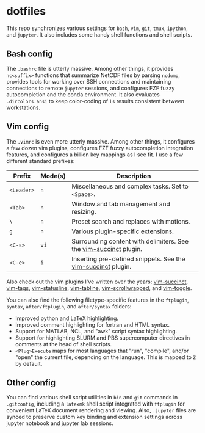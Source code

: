 dotfiles
========

This repo synchronizes various settings for `bash`, `vim`, `git`, `tmux`, `ipython`,
and `jupyter`. It also includes some handy shell functions and shell scripts.

Bash config
-----------

The `.bashrc` file is utterly massive. Among other things, it provides `nc<suffix>`
functions that summarize NetCDF files by parsing `ncdump`, provides tools for working
over SSH connections and maintaining connections to remote `jupyter` sessions, and
configures FZF fuzzy autocompletion and the conda environment. It also evaluates
`.dircolors.ansi` to keep color-coding of `ls` results consistent between workstations.

Vim config
----------

The `.vimrc` is even more utterly massive. Among other things, it configures a few dozen
vim plugins, configures FZF fuzzy autocompletion integration features, and configures a
billion key mappings as I see fit. I use a few different standard prefixes:

| Prefix   | Mode(s) | Description                                                       |
| ------   | ------- | -----------                                                       |
| `<Leader>` | `n`       | Miscellaneous and complex tasks. Set to `<Space>`.                  |
| `<Tab>`    | `n`       | Window and tab management and resizing.                           |
| `\`        | `n`       | Preset search and replaces with motions.                          |
| `g`        | `n`       | Various plugin-specific extensions.                               |
| `<C-s>`    | `vi`      | Surrounding content with delimiters. See the [vim-succinct](https://github.com/lukelbd/vim-succinct) plugin. |
| `<C-e>`    | `i`       | Inserting pre-defined snippets. See the [vim-succinct](https://github.com/lukelbd/vim-succinct) plugin.      |

Also check out the vim plugins I've written over the years:
[vim-succinct](https://github.com/lukelbd/vim-templates),
[vim-tags](https://github.com/lukelbd/vim-tags),
[vim-statusline](https://github.com/lukelbd/vim-statusline),
[vim-tabline](https://github.com/lukelbd/vim-tabline),
[vim-scrollwrapped](https://github.com/lukelbd/vim-scrollwrapped), and
[vim-toggle](https://github.com/lukelbd/vim-toggle).

You can also find the following filetype-specific features in the `ftplugin`, `syntax`,
`after/ftplugin`, and `after/syntax` folders:

* Improved python and LaTeX highlighting.
* Improved comment highlighting for fortran and HTML syntax.
* Support for MATLAB, NCL, and "awk" script syntax highlighting.
* Support for highlighting SLURM and PBS supercomputer directives in comments at
  the head of shell scripts.
* `<Plug>Execute` maps for most languages that "run", "compile", and/or "open"
  the current file, depending on the language. This is mapped to `Z` by default.

Other config
------------

You can find various shell script utilities in `bin` and `git` commands in `.gitconfig`,
including a `latexmk` shell script integrated with `ftplugin` for convenient LaTeX
document rendering and viewing. Also, `.jupyter` files are synced to preserve custom
key binding and extension settings across jupyter notebook and jupyter lab sessions.
